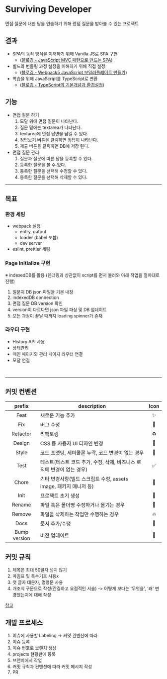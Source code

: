 # Surviving Developer

면접 질문에 대한 답을 연습하기 위해 랜덤 질문을 받아볼 수 있는 프로젝트

## 결과

- SPA의 동작 방식을 이해하기 위해 Vanilla JS로 SPA 구현
  - ([블로깅 - JavaScript MVC 패턴으로 만드는 SPA](https://pozafly.github.io/javascript/javascript-mvc/))
- 빌드와 번들링 과정 설정을 이해하기 위해 직접 설정
  - ([블로깅 - Webpack5 JavaScript 보일러플레이트 만들기](https://pozafly.github.io/environment/webpack-boilerplate/))
- 학습을 위해 JavaScript를 TypeScript로 변환
  - ([블로깅 - TypeScript의 기본개념과 환경설정](https://pozafly.github.io/typescript/typescript-env/))

## 기능

- 면접 질문 하기
  1. 모달 위에 면접 질문이 나타난다.
  2. 질문 밑에는 textarea가 나타난다.
  3. textarea에 면접 답변을 남길 수 있다.
  4. 정답보기 버튼을 클릭하면 정답이 나타난다.
  5. 제출 버튼을 클릭하면 DB에 저장 된다.
- 면접 질문 관리
  1. 질문과 질문에 따른 답을 등록할 수 있다.
  2. 등록한 질문을 볼 수 있다.
  3. 등록한 질문을 선택해 수정할 수 있다.
  4. 등록한 질문을 선택해 삭제할 수 있다.

---

## 목표

### 환경 세팅

- webpack 설정
  - entry, output
  - loader (babel 포함)
  - dev server
- eslint, prettier 세팅

### Page Initialize 구현

※ indexedDB를 활용 (렌더링과 상관없이 script를 먼저 불러와 아래 작업을 절차대로 진행)

1. 질문지 DB json 파일을 기본 내장
2. indexedDB connection
3. 면접 질문 DB version 확인
4. version이 다르다면 json 파일 파싱 및 DB 업데이트
5. 모든 과정이 끝날 때까지 loading spinner가 존재

### 라우터 구현

- History API 사용
- 상태관리
- 매인 페이지와 관리 페이지 라우터 연결
- 모달 연결

<br/>

---

## 커밋 컨벤션

|    prefix    | description                                                            | Icon |
| :----------: | ---------------------------------------------------------------------- | :--: |
|     Feat     | 새로운 기능 추가                                                       |  ✨  |
|     Fix      | 버그 수정                                                              |  🐛  |
|   Refactor   | 리팩토링                                                               |  ♻️  |
|    Design    | CSS 등 사용자 UI 디자인 변경                                           |  💄  |
|    Style     | 코드 포맷팅, 세미콜론 누락, 코드 변경이 없는 경우                      |  🎨  |
|     Test     | 테스트(테스트 코드 추가, 수정, 삭제, 비즈니스 로직에 변경이 없는 경우) |  ✅  |
|    Chore     | 기타 변경사항(빌드 스크립트 수정, assets image, 패키지 매니저 등)      |  💚  |
|     Init     | 프로젝트 초기 생성                                                     |  🎉  |
|    Rename    | 파일 혹은 폴더명 수정하거나 옮기는 경우                                |  🚚  |
|    Remove    | 파일을 삭제하는 작업만 수행하는 경우                                   |  🔥  |
|     Docs     | 문서 추가/수정                                                         |  📝  |
| Bump version | 버전 업데이트                                                          |  🔖  |

## 커밋 규칙

1. 제목은 최대 50글자 넘지 않기
2. 마침표 및 특수기호 사용x
3. 첫 글자 대문자, 명령문 사용
4. 개조식 구문으로 작성(간결하고 요점적인 서술) -> 어떻게 보다는 '무엇을', '왜' 변경했는지에 대해 작성

[참고](https://github.com/RomuloOliveira/commit-messages-guide/blob/master/README_ko-KR.md)

## 개발 프로세스

1. 이슈에 사용할 Labeling -> 커밋 컨벤션에 따라
2. 이슈 등록
3. 이슈 번호로 브랜치 생성
4. projects 현황판에 등록
5. 브랜치에서 작업
6. 커밋 규칙과 컨벤션에 따라 커밋 메시지 작성
7. PR
